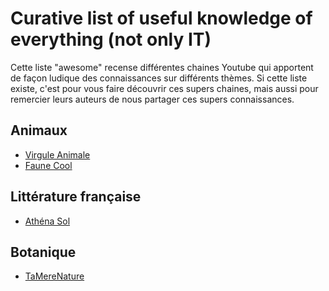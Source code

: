 # Curative list of useful knowledge of everything (not only IT)

Cette liste "awesome" recense différentes chaines Youtube qui apportent de façon ludique des connaissances sur différents thèmes.
Si cette liste existe, c'est pour vous faire découvrir ces supers chaines, mais aussi pour remercier leurs auteurs de nous partager ces supers connaissances.

## Animaux
- [Virgule Animale](https://www.youtube.com/@VirguleAnimale)
- [Faune Cool](https://www.youtube.com/@FauneCool)

## Littérature française
- [Athéna Sol](https://www.youtube.com/@athena_sol)

## Botanique
- [TaMereNature](https://www.youtube.com/@TaMereNature)
